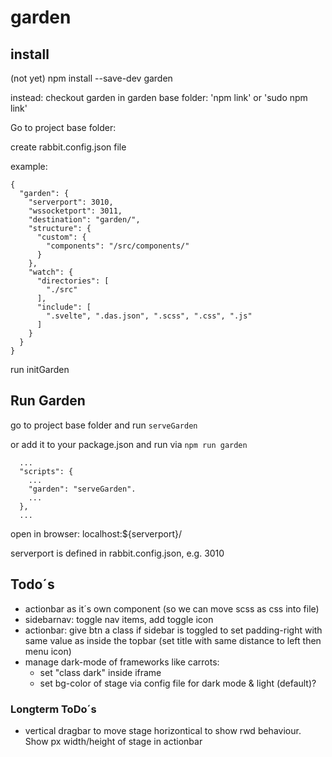 # garden

## install 
(not yet) npm install --save-dev garden

instead:
checkout garden
in garden base folder: 'npm link' or 'sudo npm link'

Go to project base folder:

create rabbit.config.json file

example:
```
{
  "garden": {
    "serverport": 3010,
    "wssocketport": 3011,
    "destination": "garden/",
    "structure": {
      "custom": {
        "components": "/src/components/"
      }
    },
    "watch": {
      "directories": [
        "./src"
      ],
      "include": [
        ".svelte", ".das.json", ".scss", ".css", ".js"
      ]
    }
  }
}
```

run initGarden


## Run Garden

go to project base folder and run `serveGarden`

or add it to your package.json and run via `npm run garden`
```
  ...
  "scripts": {
    ...
    "garden": "serveGarden".
    ...
  },
  ...
```

open in browser: localhost:${serverport}/ 

serverport is defined in rabbit.config.json, e.g. 3010


## Todo´s

* actionbar as it´s own component (so we can move scss as css into file)
* sidebarnav: toggle nav items, add toggle icon
* actionbar: give btn a class if sidebar is toggled to set padding-right with same value as inside the topbar (set title with same distance to left then menu icon)
* manage dark-mode of frameworks like carrots:
  * set "class dark" inside iframe
  * set bg-color of stage via config file for dark mode & light (default)?

### Longterm ToDo´s

* vertical dragbar to move stage horizontical to show rwd behaviour. Show px width/height of stage in actionbar
